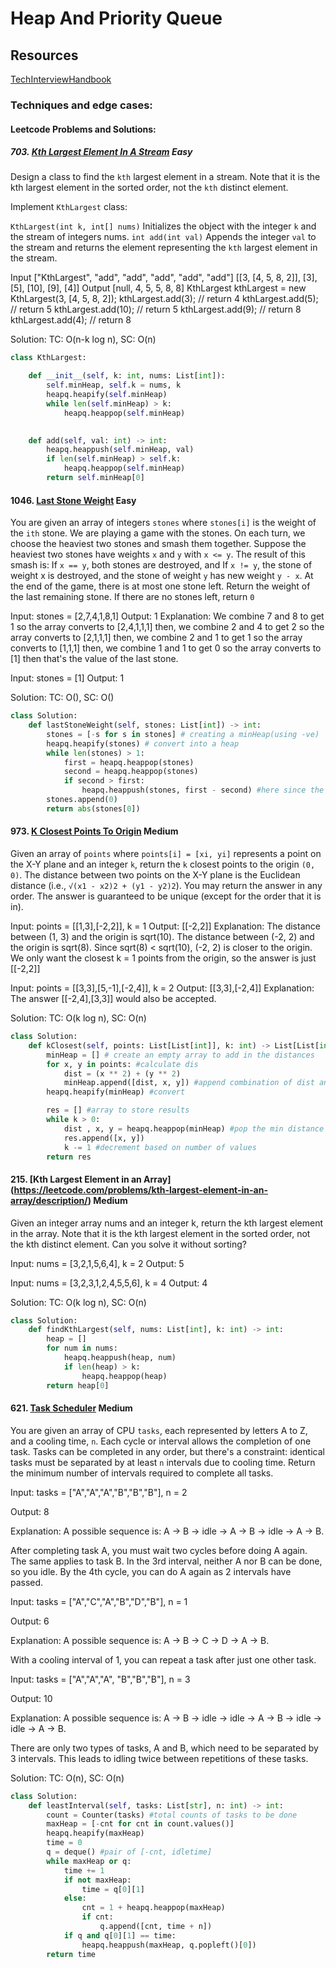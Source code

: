 # Heap And Priority Queue

## Resources

[TechInterviewHandbook](https://www.techinterviewhandbook.org/algorithms/linked-list/)


### Techniques and edge cases:


#### Leetcode Problems and Solutions:

##### 703. [Kth Largest Element In A Stream](https://leetcode.com/problems/kth-largest-element-in-a-stream/description/) Easy

Design a class to find the `kth` largest element in a stream. Note that it is the kth largest element in the sorted order, not the `kth` distinct element.

Implement `KthLargest` class:

`KthLargest(int k, int[] nums)` Initializes the object with the integer `k` and the stream of integers nums.
`int add(int val)` Appends the integer `val` to the stream and returns the element representing the `kth` largest element in the stream.

Input
["KthLargest", "add", "add", "add", "add", "add"]
[[3, [4, 5, 8, 2]], [3], [5], [10], [9], [4]]
Output
[null, 4, 5, 5, 8, 8]
KthLargest kthLargest = new KthLargest(3, [4, 5, 8, 2]);
kthLargest.add(3);   // return 4
kthLargest.add(5);   // return 5
kthLargest.add(10);  // return 5
kthLargest.add(9);   // return 8
kthLargest.add(4);   // return 8

Solution: 
TC: O(n-k log n), SC: O(n)

```python
class KthLargest:

    def __init__(self, k: int, nums: List[int]):
        self.minHeap, self.k = nums, k
        heapq.heapify(self.minHeap)
        while len(self.minHeap) > k:
            heapq.heappop(self.minHeap)
        

    def add(self, val: int) -> int:
        heapq.heappush(self.minHeap, val)
        if len(self.minHeap) > self.k:
            heapq.heappop(self.minHeap)
        return self.minHeap[0]
```


#### 1046. [Last Stone Weight](https://leetcode.com/problems/last-stone-weight/description/) Easy

You are given an array of integers `stones` where `stones[i]` is the weight of the `ith` stone.
We are playing a game with the stones. On each turn, we choose the heaviest two stones and smash them together. Suppose the heaviest two stones have weights `x` and `y` with `x <= y`. The result of this smash is:
If `x == y`, both stones are destroyed, and
If `x != y`, the stone of weight x is destroyed, and the stone of weight `y` has new weight `y - x`.
At the end of the game, there is at most one stone left.
Return the weight of the last remaining stone. If there are no stones left, return `0`

Input: stones = [2,7,4,1,8,1]
Output: 1
Explanation: 
We combine 7 and 8 to get 1 so the array converts to [2,4,1,1,1] then,
we combine 2 and 4 to get 2 so the array converts to [2,1,1,1] then,
we combine 2 and 1 to get 1 so the array converts to [1,1,1] then,
we combine 1 and 1 to get 0 so the array converts to [1] then that's the value of the last stone.

Input: stones = [1]
Output: 1

Solution:
TC: O(), SC: O()

```python
class Solution:
    def lastStoneWeight(self, stones: List[int]) -> int:
        stones = [-s for s in stones] # creating a minHeap(using -ve)
        heapq.heapify(stones) # convert into a heap
        while len(stones) > 1:
            first = heapq.heappop(stones)
            second = heapq.heappop(stones)
            if second > first:
                heapq.heappush(stones, first - second) #here since the values are -ve.
        stones.append(0)
        return abs(stones[0])
```

#### 973. [K Closest Points To Origin](https://leetcode.com/problems/k-closest-points-to-origin/description/) Medium

Given an array of `points` where `points[i] = [xi, yi]` represents a point on the X-Y plane and an integer `k`, return the `k` closest points to the origin `(0, 0)`.
The distance between two points on the X-Y plane is the Euclidean distance (i.e., `√(x1 - x2)2 + (y1 - y2)2`).
You may return the answer in any order. The answer is guaranteed to be unique (except for the order that it is in).

Input: points = [[1,3],[-2,2]], k = 1
Output: [[-2,2]]
Explanation:
The distance between (1, 3) and the origin is sqrt(10).
The distance between (-2, 2) and the origin is sqrt(8).
Since sqrt(8) < sqrt(10), (-2, 2) is closer to the origin.
We only want the closest k = 1 points from the origin, so the answer is just [[-2,2]]

Input: points = [[3,3],[5,-1],[-2,4]], k = 2
Output: [[3,3],[-2,4]]
Explanation: The answer [[-2,4],[3,3]] would also be accepted.

Solution: 
TC: O(k log n), SC: O(n)

```python
class Solution: 
    def kClosest(self, points: List[List[int]], k: int) -> List[List[int]]:
        minHeap = [] # create an empty array to add in the distances
        for x, y in points: #calculate dis
            dist = (x ** 2) + (y ** 2)
            minHeap.append([dist, x, y]) #append combination of dist and coordinates
        heapq.heapify(minHeap) #convert

        res = [] #array to store results
        while k > 0:
            dist , x, y = heapq.heappop(minHeap) #pop the min distance
            res.append([x, y])
            k -= 1 #decrement based on number of values
        return res
```

#### 215. [Kth Largest Element in an Array] (https://leetcode.com/problems/kth-largest-element-in-an-array/description/) Medium

Given an integer array nums and an integer k, return the kth largest element in the array.
Note that it is the kth largest element in the sorted order, not the kth distinct element.
Can you solve it without sorting?

Input: nums = [3,2,1,5,6,4], k = 2
Output: 5

Input: nums = [3,2,3,1,2,4,5,5,6], k = 4
Output: 4

Solution: 
TC: O(k log n), SC: O(n)

```python
class Solution:
    def findKthLargest(self, nums: List[int], k: int) -> int:
        heap = []
        for num in nums:
            heapq.heappush(heap, num)
            if len(heap) > k:
                heapq.heappop(heap)
        return heap[0]
```


#### 621. [Task Scheduler](https://leetcode.com/problems/task-scheduler/description/) Medium

You are given an array of CPU `tasks`, each represented by letters A to Z, and a cooling time, `n`. Each cycle or interval allows the completion of one task. Tasks can be completed in any order, but there's a constraint: identical tasks must be separated by at least `n` intervals due to cooling time.
​Return the minimum number of intervals required to complete all tasks.

Input: tasks = ["A","A","A","B","B","B"], n = 2

Output: 8

Explanation: A possible sequence is: A -> B -> idle -> A -> B -> idle -> A -> B.

After completing task A, you must wait two cycles before doing A again. The same applies to task B. In the 3rd interval, neither A nor B can be done, so you idle. By the 4th cycle, you can do A again as 2 intervals have passed.

Input: tasks = ["A","C","A","B","D","B"], n = 1

Output: 6

Explanation: A possible sequence is: A -> B -> C -> D -> A -> B.

With a cooling interval of 1, you can repeat a task after just one other task.

Input: tasks = ["A","A","A", "B","B","B"], n = 3

Output: 10

Explanation: A possible sequence is: A -> B -> idle -> idle -> A -> B -> idle -> idle -> A -> B.

There are only two types of tasks, A and B, which need to be separated by 3 intervals. This leads to idling twice between repetitions of these tasks.

Solution: 
TC: O(n), SC: O(n)

```python
class Solution:
    def leastInterval(self, tasks: List[str], n: int) -> int:
        count = Counter(tasks) #total counts of tasks to be done
        maxHeap = [-cnt for cnt in count.values()]
        heapq.heapify(maxHeap) 
        time = 0
        q = deque() #pair of [-cnt, idletime]
        while maxHeap or q:
            time += 1
            if not maxHeap:
                time = q[0][1]
            else:
                cnt = 1 + heapq.heappop(maxHeap)
                if cnt:
                    q.append([cnt, time + n])
            if q and q[0][1] == time:
                heapq.heappush(maxHeap, q.popleft()[0])
        return time

```